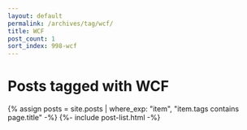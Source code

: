 ```yaml
---
layout: default
permalink: /archives/tag/wcf/
title: WCF
post_count: 1
sort_index: 998-wcf
---
```

<h1 class="page-heading">Posts tagged with WCF</h1>
{% assign posts = site.posts | where_exp: "item", "item.tags contains page.title" -%}
{%- include post-list.html -%}
